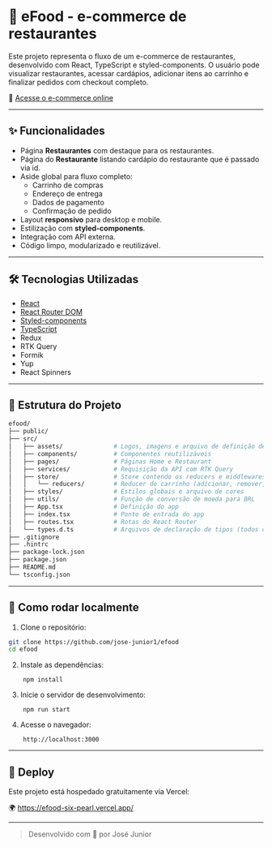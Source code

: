 # 🛒 eFood - e-commerce de restaurantes

Este projeto representa o fluxo de um e-commerce de restaurantes, desenvolvido com React, TypeScript e styled-components. O usuário pode visualizar restaurantes, acessar cardápios, adicionar itens ao carrinho e finalizar pedidos com checkout completo.

🔗 [Acesse o e-commerce online](https://efood-six-pearl.vercel.app/)

---

## ✨ Funcionalidades

- Página **Restaurantes** com destaque para os restaurantes.
- Página do **Restaurante** listando cardápio do restaurante que é passado via id.
- Aside global para fluxo completo:
    - Carrinho de compras
    - Endereço de entrega
    - Dados de pagamento
    - Confirmação de pedido
- Layout **responsivo** para desktop e mobile.
- Estilização com **styled-components**.
- Integração com API externa.
- Código limpo, modularizado e reutilizável.

---

## 🛠️ Tecnologias Utilizadas

- [React](https://reactjs.org/)
- [React Router DOM](https://reactrouter.com/)
- [Styled-components](https://styled-components.com/)
- [TypeScript](https://www.typescriptlang.org/docs/)
- Redux
- RTK Query
- Formik
- Yup
- React Spinners

---

## 📁 Estrutura do Projeto

```bash
efood/
├── public/
├── src/
│   ├── assets/              # Logos, imagens e arquivo de definição de tipos de imagem
│   ├── components/          # Componentes reutilizáveis
│   ├── pages/               # Páginas Home e Restaurant
│   ├── services/            # Requisição da API com RTK Query
│   ├── store/               # Store contendo os reducers e middlewares
│   │   └── reducers/        # Reducer do carrinho (adicionar, remover, abrir aside, avançar etapas, limpar fluxo)
│   ├── styles/              # Estilos globais e arquivo de cores
│   ├── utils/               # Função de conversão de moeda para BRL
│   ├── App.tsx              # Definição do app
│   ├── index.tsx            # Ponto de entrada do app
│   ├── routes.tsx           # Rotas do React Router
│   └── types.d.ts           # Arquivos de declaração de tipos (todos os tipos utilizados no projeto estão aqui)
├── .gitignore
├── .hintrc
├── package-lock.json
├── package.json
├── README.md
└── tsconfig.json

```

---

## 📌 Como rodar localmente

1. Clone o repositório:

```bash
git clone https://github.com/jose-junior1/efood
cd efood
```
2. Instale as dependências:

```
    npm install
```

3. Inicie o servidor de desenvolvimento:

```
    npm run start
```

4. Acesse o navegador:

```
    http://localhost:3000
```

---



## 🚀 Deploy
Este projeto está hospedado gratuitamente via Vercel:

🌍 https://efood-six-pearl.vercel.app/

---

> Desenvolvido com 💙 por José Junior
